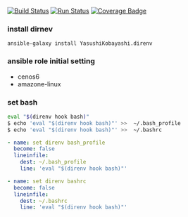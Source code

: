 [![Build Status](https://travis-ci.org/YasushiKobayashi/ansible-direnv.svg?branch=master)](https://travis-ci.org/YasushiKobayashi/ansible-direnv)
[![Run Status](https://api.shippable.com/projects/597c960aa6be8d0700eeef94/badge?branch=master)](https://app.shippable.com/github/YasushiKobayashi/ansible-direnv)
[![Coverage Badge](https://api.shippable.com/projects/597c960aa6be8d0700eeef94/coverageBadge?branch=master)](https://app.shippable.com/github/YasushiKobayashi/ansible-direnv)


### install dirnev
`ansible-galaxy install YasushiKobayashi.direnv`

### ansible role initial setting
- cenos6
- amazone-linux

### set bash
```bash
eval "$(direnv hook bash)"
$ echo 'eval "$(direnv hook bash)"' >>  ~/.bash_profile
$ echo 'eval "$(direnv hook bash)"' >>  ~/.bashrc
```

```yml
- name: set direnv bash_profile
  become: false
  lineinfile:
    dest: ~/.bash_profile
    line: 'eval "$(direnv hook bash)"'

- name: set direnv bashrc
  become: false
  lineinfile:
    dest: ~/.bashrc
    line: 'eval "$(direnv hook bash)"'
```
